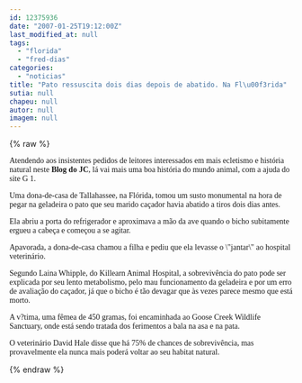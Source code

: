 ```yaml
---
id: 12375936
date: "2007-01-25T19:12:00Z"
last_modified_at: null
tags:
  - "florida"
  - "fred-dias"
categories:
  - "noticias"
title: "Pato ressuscita dois dias depois de abatido. Na Fl\u00f3rida"
sutia: null
chapeu: null
autor: null
imagem: null
---
```

{% raw %}
<p><P><FONT face=Verdana>Atendendo aos insistentes pedidos de leitores interessados em mais ecletismo e história natural neste <STRONG>Blog do JC</STRONG>, lá vai mais uma boa história do mundo animal, com a ajuda do site G 1.</FONT></P></p>
<p><P><FONT face=Verdana>Uma dona-de-casa de Tallahassee, na Flórida, tomou um susto monumental na hora de pegar na geladeira o pato que seu marido caçador havia abatido a tiros dois dias antes.</FONT></P></p>
<p><P><FONT face=Verdana>Ela abriu a porta do refrigerador e aproximava a mão da ave quando o bicho subitamente ergueu a cabeça e começou a se agitar. </FONT></P></p>
<p><P><FONT face=Verdana>Apavorada, a dona-de-casa chamou a filha e pediu que ela levasse o \"jantar\" ao hospital veterinário. </FONT></P></p>
<p><P><FONT face=Verdana>Segundo Laina Whipple, do Killearn Animal Hospital, a sobrevivência do pato pode ser explicada por seu lento metabolismo, pelo mau funcionamento da geladeira e por um erro de avaliação do caçador, já que o bicho é tão devagar que às vezes parece mesmo que está morto. </FONT></P></p>
<p><P><FONT face=Verdana>A v?tima, uma fêmea de 450 gramas, foi encaminhada ao Goose Creek Wildlife Sanctuary, onde está sendo tratada dos ferimentos a bala na asa e na pata.</FONT></P></p>
<p><P><FONT face=Verdana>O veterinário David Hale disse que há 75% de chances de sobrevivência, mas provavelmente ela nunca mais poderá voltar ao seu habitat natural.</FONT></P> </p>
{% endraw %}